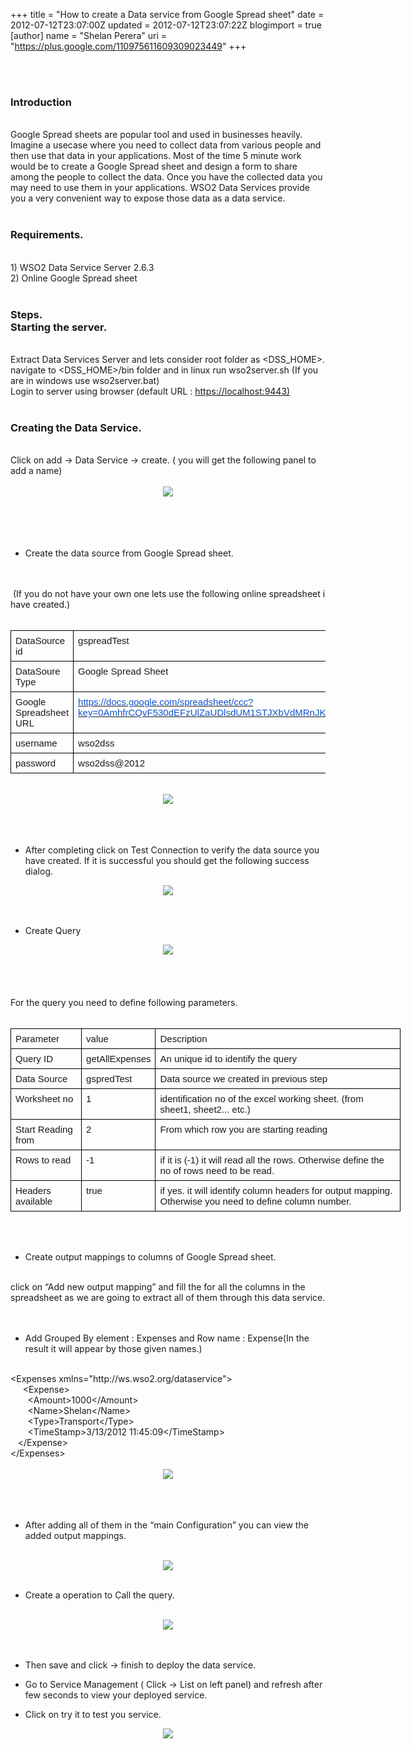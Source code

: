 +++
title = "How to create a Data service from Google Spread sheet"
date = 2012-07-12T23:07:00Z
updated = 2012-07-12T23:07:22Z
blogimport = true 
[author]
	name = "Shelan Perera"
	uri = "https://plus.google.com/110975611609309023449"
+++

<div dir="ltr" style="text-align: left;" trbidi="on"><b id="internal-source-marker_0.5130580188706517" style="text-align: -webkit-auto;"></b><br /><br /><h3 style="text-align: left;">Introduction</h3><div><br /></div><div>Google Spread sheets are popular tool and used in businesses heavily. Imagine a usecase where you need to collect data from various people and then use that data in your applications. Most of the time 5 minute work would be to create a Google Spread sheet and design a form to share among the people to collect the data. Once you have the collected data you may need to use them in your applications. WSO2 Data Services provide you a very convenient way to expose those data as a data service.<br /><br /><h3 style="text-align: left;">Requirements.</h3><br />1) WSO2 Data Service Server 2.6.3<br />2) Online Google Spread sheet <br /><br /><h3 style="text-align: left;">Steps.<br />Starting the server.</h3><br /> Extract Data Services Server and lets consider root folder as &lt;DSS_HOME&gt;.<br />navigate to &lt;DSS_HOME&gt;/bin folder and in linux run wso2server.sh (If you are in windows use wso2server.bat)<br />Login to server using browser (default URL : <a href="about:blank">https://localhost:9443)</a><br /><br /><h3 style="text-align: left;">Creating the Data Service.</h3><br />Click on add → Data Service → create. ( you will get the following panel to add a name)</div><div><br /></div><div class="separator" style="clear: both; text-align: center;"><a href="http://4.bp.blogspot.com/-btAXbzlIjBM/T_-4nHGpopI/AAAAAAAAA7A/9euDJRBpsKs/s1600/image07.png" imageanchor="1" style="margin-left: 1em; margin-right: 1em;"><img border="0" src="http://4.bp.blogspot.com/-btAXbzlIjBM/T_-4nHGpopI/AAAAAAAAA7A/9euDJRBpsKs/s1600/image07.png" /></a></div><div><br /></div><div><br /></div><br /><br /><div style="text-align: left;"></div><ul style="text-align: left;"><li><span style="background-color: white;">Create the data source from Google Spread sheet.</span></li></ul><br /><div><br /></div><div>&nbsp;(If you do not have your own one lets use the following online spreadsheet i have created.)<div><br /></div><div><b id="internal-source-marker_0.5130580188706517"><table style="border-bottom-style: none; border-collapse: collapse; border-color: initial; border-image: initial; border-left-style: none; border-right-style: none; border-top-style: none; border-width: initial;"><tbody><tr style="height: 0px;"><td style="border-bottom-color: rgb(0, 0, 0); border-bottom-style: solid; border-bottom-width: 1px; border-image: initial; border-left-color: rgb(0, 0, 0); border-left-style: solid; border-left-width: 1px; border-right-color: rgb(0, 0, 0); border-right-style: solid; border-right-width: 1px; border-top-color: rgb(0, 0, 0); border-top-style: solid; border-top-width: 1px; padding-bottom: 7px; padding-left: 7px; padding-right: 7px; padding-top: 7px; vertical-align: top;"><span style="background-color: transparent; font-family: Arial; font-size: 15px; vertical-align: baseline; white-space: pre-wrap;">DataSource id </span></td><td style="border-bottom-color: rgb(0, 0, 0); border-bottom-style: solid; border-bottom-width: 1px; border-image: initial; border-left-color: rgb(0, 0, 0); border-left-style: solid; border-left-width: 1px; border-right-color: rgb(0, 0, 0); border-right-style: solid; border-right-width: 1px; border-top-color: rgb(0, 0, 0); border-top-style: solid; border-top-width: 1px; padding-bottom: 7px; padding-left: 7px; padding-right: 7px; padding-top: 7px; vertical-align: top;"><span style="background-color: transparent; font-family: Arial; font-size: 15px; vertical-align: baseline; white-space: pre-wrap;">gspreadTest</span></td></tr><tr style="height: 0px;"><td style="border-bottom-color: rgb(0, 0, 0); border-bottom-style: solid; border-bottom-width: 1px; border-image: initial; border-left-color: rgb(0, 0, 0); border-left-style: solid; border-left-width: 1px; border-right-color: rgb(0, 0, 0); border-right-style: solid; border-right-width: 1px; border-top-color: rgb(0, 0, 0); border-top-style: solid; border-top-width: 1px; padding-bottom: 7px; padding-left: 7px; padding-right: 7px; padding-top: 7px; vertical-align: top;"><span style="background-color: transparent; font-family: Arial; font-size: 15px; vertical-align: baseline; white-space: pre-wrap;">DataSoure Type</span></td><td style="border-bottom-color: rgb(0, 0, 0); border-bottom-style: solid; border-bottom-width: 1px; border-image: initial; border-left-color: rgb(0, 0, 0); border-left-style: solid; border-left-width: 1px; border-right-color: rgb(0, 0, 0); border-right-style: solid; border-right-width: 1px; border-top-color: rgb(0, 0, 0); border-top-style: solid; border-top-width: 1px; padding-bottom: 7px; padding-left: 7px; padding-right: 7px; padding-top: 7px; vertical-align: top;"><span style="background-color: transparent; font-family: Arial; font-size: 15px; vertical-align: baseline; white-space: pre-wrap;">Google Spread Sheet</span></td></tr><tr style="height: 0px;"><td style="border-bottom-color: rgb(0, 0, 0); border-bottom-style: solid; border-bottom-width: 1px; border-image: initial; border-left-color: rgb(0, 0, 0); border-left-style: solid; border-left-width: 1px; border-right-color: rgb(0, 0, 0); border-right-style: solid; border-right-width: 1px; border-top-color: rgb(0, 0, 0); border-top-style: solid; border-top-width: 1px; padding-bottom: 7px; padding-left: 7px; padding-right: 7px; padding-top: 7px; vertical-align: top;"><span style="background-color: transparent; font-family: Arial; font-size: 15px; vertical-align: baseline; white-space: pre-wrap;">Google Spreadsheet URL</span></td><td style="border-bottom-color: rgb(0, 0, 0); border-bottom-style: solid; border-bottom-width: 1px; border-image: initial; border-left-color: rgb(0, 0, 0); border-left-style: solid; border-left-width: 1px; border-right-color: rgb(0, 0, 0); border-right-style: solid; border-right-width: 1px; border-top-color: rgb(0, 0, 0); border-top-style: solid; border-top-width: 1px; padding-bottom: 7px; padding-left: 7px; padding-right: 7px; padding-top: 7px; vertical-align: top;"><a href="https://docs.google.com/spreadsheet/ccc?key=0AmhfrCQvF530dEFzUlZaUDlsdUM1STJXbVdMRnJKM0E"><span style="background-color: transparent; color: #1155cc; font-family: Arial; font-size: 15px; vertical-align: baseline; white-space: pre-wrap;">https://docs.google.com/spreadsheet/ccc?key=0AmhfrCQvF530dEFzUlZaUDlsdUM1STJXbVdMRnJKM0E</span></a><span style="background-color: transparent; font-family: Arial; font-size: 15px; vertical-align: baseline; white-space: pre-wrap;"></span></td></tr><tr style="height: 0px;"><td style="border-bottom-color: rgb(0, 0, 0); border-bottom-style: solid; border-bottom-width: 1px; border-image: initial; border-left-color: rgb(0, 0, 0); border-left-style: solid; border-left-width: 1px; border-right-color: rgb(0, 0, 0); border-right-style: solid; border-right-width: 1px; border-top-color: rgb(0, 0, 0); border-top-style: solid; border-top-width: 1px; padding-bottom: 7px; padding-left: 7px; padding-right: 7px; padding-top: 7px; vertical-align: top;"><span style="background-color: transparent; font-family: Arial; font-size: 15px; vertical-align: baseline; white-space: pre-wrap;">username</span></td><td style="border-bottom-color: rgb(0, 0, 0); border-bottom-style: solid; border-bottom-width: 1px; border-image: initial; border-left-color: rgb(0, 0, 0); border-left-style: solid; border-left-width: 1px; border-right-color: rgb(0, 0, 0); border-right-style: solid; border-right-width: 1px; border-top-color: rgb(0, 0, 0); border-top-style: solid; border-top-width: 1px; padding-bottom: 7px; padding-left: 7px; padding-right: 7px; padding-top: 7px; vertical-align: top;"><span style="background-color: transparent; font-family: Arial; font-size: 15px; vertical-align: baseline; white-space: pre-wrap;">wso2dss</span></td></tr><tr style="height: 0px;"><td style="border-bottom-color: rgb(0, 0, 0); border-bottom-style: solid; border-bottom-width: 1px; border-image: initial; border-left-color: rgb(0, 0, 0); border-left-style: solid; border-left-width: 1px; border-right-color: rgb(0, 0, 0); border-right-style: solid; border-right-width: 1px; border-top-color: rgb(0, 0, 0); border-top-style: solid; border-top-width: 1px; padding-bottom: 7px; padding-left: 7px; padding-right: 7px; padding-top: 7px; vertical-align: top;"><span style="background-color: transparent; font-family: Arial; font-size: 15px; vertical-align: baseline; white-space: pre-wrap;">password</span></td><td style="border-bottom-color: rgb(0, 0, 0); border-bottom-style: solid; border-bottom-width: 1px; border-image: initial; border-left-color: rgb(0, 0, 0); border-left-style: solid; border-left-width: 1px; border-right-color: rgb(0, 0, 0); border-right-style: solid; border-right-width: 1px; border-top-color: rgb(0, 0, 0); border-top-style: solid; border-top-width: 1px; padding-bottom: 7px; padding-left: 7px; padding-right: 7px; padding-top: 7px; vertical-align: top;"><span style="background-color: transparent; font-family: Arial; font-size: 15px; vertical-align: baseline; white-space: pre-wrap;">wso2dss@2012</span></td></tr></tbody></table></b></div><div><br /></div><div class="separator" style="clear: both; text-align: center;"><a href="http://2.bp.blogspot.com/-78smuhuGsFQ/T_-4ZXS9_eI/AAAAAAAAA64/BIjw66xJAko/s1600/image00.png" imageanchor="1" style="margin-left: 1em; margin-right: 1em;"><img border="0" src="http://2.bp.blogspot.com/-78smuhuGsFQ/T_-4ZXS9_eI/AAAAAAAAA64/BIjw66xJAko/s1600/image00.png" /></a></div><div><br /></div></div><div><br /></div><div><br /></div><ul style="text-align: left;"><li><span style="background-color: white;">After completing click on Test Connection to verify the data source you have created. If it is successful you should get the following success dialog.</span></li></ul><div class="separator" style="clear: both; text-align: center;"><a href="http://2.bp.blogspot.com/-G4NoPSLt8EU/T_-5USONHKI/AAAAAAAAA7I/mlPUM51uXhY/s1600/image00.png" imageanchor="1" style="margin-left: 1em; margin-right: 1em;"><img border="0" src="http://2.bp.blogspot.com/-G4NoPSLt8EU/T_-5USONHKI/AAAAAAAAA7I/mlPUM51uXhY/s1600/image00.png" /></a></div><div style="text-align: left;"><br /></div><div style="text-align: left;"><br /></div><ul style="text-align: left;"><li><span style="background-color: white;">Create Query</span></li></ul><div class="separator" style="clear: both; text-align: center;"><a href="http://4.bp.blogspot.com/-11KNgyNFqZ0/T_-5ffX-5aI/AAAAAAAAA7Q/NdGbeLJ18JU/s1600/image02.png" imageanchor="1" style="margin-left: 1em; margin-right: 1em;"><img border="0" src="http://4.bp.blogspot.com/-11KNgyNFqZ0/T_-5ffX-5aI/AAAAAAAAA7Q/NdGbeLJ18JU/s1600/image02.png" /></a></div><div style="text-align: left;"><br /></div><div style="text-align: left;"><br /></div><div style="text-align: left;"><br /></div><div style="text-align: left;"><br /></div><div><span id="internal-source-marker_0.5130580188706517" style="text-align: -webkit-auto;">For the query you need to define following parameters.<span style="font-family: Arial;"><span style="font-size: 15px; white-space: pre-wrap;"><br /></span></span><span style="background-color: transparent; background-color: transparent; font-family: Arial; font-size: 15px; font-weight: normal; vertical-align: baseline; white-space: pre-wrap;"></span><br /><span style="background-color: transparent; background-color: transparent; font-family: Arial; font-size: 15px; font-weight: normal; vertical-align: baseline; white-space: pre-wrap;"></span><div dir="ltr" style="font-weight: bold;"><table style="border-bottom-style: none; border-collapse: collapse; border-color: initial; border-image: initial; border-left-style: none; border-right-style: none; border-top-style: none; border-width: initial; width: 624px;"><colgroup><col width="*"></col><col width="*"></col><col width="*"></col></colgroup><tbody><tr style="height: 0px;"><td style="border-bottom-color: rgb(0, 0, 0); border-bottom-style: solid; border-bottom-width: 1px; border-image: initial; border-left-color: rgb(0, 0, 0); border-left-style: solid; border-left-width: 1px; border-right-color: rgb(0, 0, 0); border-right-style: solid; border-right-width: 1px; border-top-color: rgb(0, 0, 0); border-top-style: solid; border-top-width: 1px; padding-bottom: 7px; padding-left: 7px; padding-right: 7px; padding-top: 7px; vertical-align: top;"><span style="background-color: transparent; font-family: Arial; font-size: 15px; vertical-align: baseline; white-space: pre-wrap;">Parameter</span></td><td style="border-bottom-color: rgb(0, 0, 0); border-bottom-style: solid; border-bottom-width: 1px; border-image: initial; border-left-color: rgb(0, 0, 0); border-left-style: solid; border-left-width: 1px; border-right-color: rgb(0, 0, 0); border-right-style: solid; border-right-width: 1px; border-top-color: rgb(0, 0, 0); border-top-style: solid; border-top-width: 1px; padding-bottom: 7px; padding-left: 7px; padding-right: 7px; padding-top: 7px; vertical-align: top;"><span style="background-color: transparent; font-family: Arial; font-size: 15px; vertical-align: baseline; white-space: pre-wrap;">value</span></td><td style="border-bottom-color: rgb(0, 0, 0); border-bottom-style: solid; border-bottom-width: 1px; border-image: initial; border-left-color: rgb(0, 0, 0); border-left-style: solid; border-left-width: 1px; border-right-color: rgb(0, 0, 0); border-right-style: solid; border-right-width: 1px; border-top-color: rgb(0, 0, 0); border-top-style: solid; border-top-width: 1px; padding-bottom: 7px; padding-left: 7px; padding-right: 7px; padding-top: 7px; vertical-align: top;"><span style="background-color: transparent; font-family: Arial; font-size: 15px; vertical-align: baseline; white-space: pre-wrap;">Description</span></td></tr><tr style="height: 0px;"><td style="border-bottom-color: rgb(0, 0, 0); border-bottom-style: solid; border-bottom-width: 1px; border-image: initial; border-left-color: rgb(0, 0, 0); border-left-style: solid; border-left-width: 1px; border-right-color: rgb(0, 0, 0); border-right-style: solid; border-right-width: 1px; border-top-color: rgb(0, 0, 0); border-top-style: solid; border-top-width: 1px; padding-bottom: 7px; padding-left: 7px; padding-right: 7px; padding-top: 7px; vertical-align: top;"><span style="background-color: transparent; font-family: Arial; font-size: 15px; vertical-align: baseline; white-space: pre-wrap;">Query ID</span></td><td style="border-bottom-color: rgb(0, 0, 0); border-bottom-style: solid; border-bottom-width: 1px; border-image: initial; border-left-color: rgb(0, 0, 0); border-left-style: solid; border-left-width: 1px; border-right-color: rgb(0, 0, 0); border-right-style: solid; border-right-width: 1px; border-top-color: rgb(0, 0, 0); border-top-style: solid; border-top-width: 1px; padding-bottom: 7px; padding-left: 7px; padding-right: 7px; padding-top: 7px; vertical-align: top;"><span style="background-color: transparent; font-family: Arial; font-size: 15px; vertical-align: baseline; white-space: pre-wrap;">getAllExpenses</span></td><td style="border-bottom-color: rgb(0, 0, 0); border-bottom-style: solid; border-bottom-width: 1px; border-image: initial; border-left-color: rgb(0, 0, 0); border-left-style: solid; border-left-width: 1px; border-right-color: rgb(0, 0, 0); border-right-style: solid; border-right-width: 1px; border-top-color: rgb(0, 0, 0); border-top-style: solid; border-top-width: 1px; padding-bottom: 7px; padding-left: 7px; padding-right: 7px; padding-top: 7px; vertical-align: top;"><span style="background-color: transparent; font-family: Arial; font-size: 15px; vertical-align: baseline; white-space: pre-wrap;">An unique id to identify the query</span></td></tr><tr style="height: 0px;"><td style="border-bottom-color: rgb(0, 0, 0); border-bottom-style: solid; border-bottom-width: 1px; border-image: initial; border-left-color: rgb(0, 0, 0); border-left-style: solid; border-left-width: 1px; border-right-color: rgb(0, 0, 0); border-right-style: solid; border-right-width: 1px; border-top-color: rgb(0, 0, 0); border-top-style: solid; border-top-width: 1px; padding-bottom: 7px; padding-left: 7px; padding-right: 7px; padding-top: 7px; vertical-align: top;"><span style="background-color: transparent; font-family: Arial; font-size: 15px; vertical-align: baseline; white-space: pre-wrap;">Data Source</span></td><td style="border-bottom-color: rgb(0, 0, 0); border-bottom-style: solid; border-bottom-width: 1px; border-image: initial; border-left-color: rgb(0, 0, 0); border-left-style: solid; border-left-width: 1px; border-right-color: rgb(0, 0, 0); border-right-style: solid; border-right-width: 1px; border-top-color: rgb(0, 0, 0); border-top-style: solid; border-top-width: 1px; padding-bottom: 7px; padding-left: 7px; padding-right: 7px; padding-top: 7px; vertical-align: top;"><span style="background-color: transparent; font-family: Arial; font-size: 15px; vertical-align: baseline; white-space: pre-wrap;">gspredTest</span></td><td style="border-bottom-color: rgb(0, 0, 0); border-bottom-style: solid; border-bottom-width: 1px; border-image: initial; border-left-color: rgb(0, 0, 0); border-left-style: solid; border-left-width: 1px; border-right-color: rgb(0, 0, 0); border-right-style: solid; border-right-width: 1px; border-top-color: rgb(0, 0, 0); border-top-style: solid; border-top-width: 1px; padding-bottom: 7px; padding-left: 7px; padding-right: 7px; padding-top: 7px; vertical-align: top;"><span style="background-color: transparent; font-family: Arial; font-size: 15px; vertical-align: baseline; white-space: pre-wrap;">Data source we created in previous step</span></td></tr><tr style="height: 0px;"><td style="border-bottom-color: rgb(0, 0, 0); border-bottom-style: solid; border-bottom-width: 1px; border-image: initial; border-left-color: rgb(0, 0, 0); border-left-style: solid; border-left-width: 1px; border-right-color: rgb(0, 0, 0); border-right-style: solid; border-right-width: 1px; border-top-color: rgb(0, 0, 0); border-top-style: solid; border-top-width: 1px; padding-bottom: 7px; padding-left: 7px; padding-right: 7px; padding-top: 7px; vertical-align: top;"><span style="background-color: transparent; font-family: Arial; font-size: 15px; vertical-align: baseline; white-space: pre-wrap;">Worksheet no</span></td><td style="border-bottom-color: rgb(0, 0, 0); border-bottom-style: solid; border-bottom-width: 1px; border-image: initial; border-left-color: rgb(0, 0, 0); border-left-style: solid; border-left-width: 1px; border-right-color: rgb(0, 0, 0); border-right-style: solid; border-right-width: 1px; border-top-color: rgb(0, 0, 0); border-top-style: solid; border-top-width: 1px; padding-bottom: 7px; padding-left: 7px; padding-right: 7px; padding-top: 7px; vertical-align: top;"><span style="background-color: transparent; font-family: Arial; font-size: 15px; vertical-align: baseline; white-space: pre-wrap;">1</span></td><td style="border-bottom-color: rgb(0, 0, 0); border-bottom-style: solid; border-bottom-width: 1px; border-image: initial; border-left-color: rgb(0, 0, 0); border-left-style: solid; border-left-width: 1px; border-right-color: rgb(0, 0, 0); border-right-style: solid; border-right-width: 1px; border-top-color: rgb(0, 0, 0); border-top-style: solid; border-top-width: 1px; padding-bottom: 7px; padding-left: 7px; padding-right: 7px; padding-top: 7px; vertical-align: top;"><span style="background-color: transparent; font-family: Arial; font-size: 15px; vertical-align: baseline; white-space: pre-wrap;">identification no of the excel working sheet. (from sheet1, sheet2... etc.)</span></td></tr><tr style="height: 0px;"><td style="border-bottom-color: rgb(0, 0, 0); border-bottom-style: solid; border-bottom-width: 1px; border-image: initial; border-left-color: rgb(0, 0, 0); border-left-style: solid; border-left-width: 1px; border-right-color: rgb(0, 0, 0); border-right-style: solid; border-right-width: 1px; border-top-color: rgb(0, 0, 0); border-top-style: solid; border-top-width: 1px; padding-bottom: 7px; padding-left: 7px; padding-right: 7px; padding-top: 7px; vertical-align: top;"><span style="background-color: transparent; font-family: Arial; font-size: 15px; vertical-align: baseline; white-space: pre-wrap;">Start Reading from</span></td><td style="border-bottom-color: rgb(0, 0, 0); border-bottom-style: solid; border-bottom-width: 1px; border-image: initial; border-left-color: rgb(0, 0, 0); border-left-style: solid; border-left-width: 1px; border-right-color: rgb(0, 0, 0); border-right-style: solid; border-right-width: 1px; border-top-color: rgb(0, 0, 0); border-top-style: solid; border-top-width: 1px; padding-bottom: 7px; padding-left: 7px; padding-right: 7px; padding-top: 7px; vertical-align: top;"><span style="background-color: transparent; font-family: Arial; font-size: 15px; vertical-align: baseline; white-space: pre-wrap;">2</span></td><td style="border-bottom-color: rgb(0, 0, 0); border-bottom-style: solid; border-bottom-width: 1px; border-image: initial; border-left-color: rgb(0, 0, 0); border-left-style: solid; border-left-width: 1px; border-right-color: rgb(0, 0, 0); border-right-style: solid; border-right-width: 1px; border-top-color: rgb(0, 0, 0); border-top-style: solid; border-top-width: 1px; padding-bottom: 7px; padding-left: 7px; padding-right: 7px; padding-top: 7px; vertical-align: top;"><span style="background-color: transparent; font-family: Arial; font-size: 15px; vertical-align: baseline; white-space: pre-wrap;">From which row you are starting reading</span></td></tr><tr style="height: 0px;"><td style="border-bottom-color: rgb(0, 0, 0); border-bottom-style: solid; border-bottom-width: 1px; border-image: initial; border-left-color: rgb(0, 0, 0); border-left-style: solid; border-left-width: 1px; border-right-color: rgb(0, 0, 0); border-right-style: solid; border-right-width: 1px; border-top-color: rgb(0, 0, 0); border-top-style: solid; border-top-width: 1px; padding-bottom: 7px; padding-left: 7px; padding-right: 7px; padding-top: 7px; vertical-align: top;"><span style="background-color: transparent; font-family: Arial; font-size: 15px; vertical-align: baseline; white-space: pre-wrap;">Rows to read</span></td><td style="border-bottom-color: rgb(0, 0, 0); border-bottom-style: solid; border-bottom-width: 1px; border-image: initial; border-left-color: rgb(0, 0, 0); border-left-style: solid; border-left-width: 1px; border-right-color: rgb(0, 0, 0); border-right-style: solid; border-right-width: 1px; border-top-color: rgb(0, 0, 0); border-top-style: solid; border-top-width: 1px; padding-bottom: 7px; padding-left: 7px; padding-right: 7px; padding-top: 7px; vertical-align: top;"><span style="background-color: transparent; font-family: Arial; font-size: 15px; vertical-align: baseline; white-space: pre-wrap;">-1</span></td><td style="border-bottom-color: rgb(0, 0, 0); border-bottom-style: solid; border-bottom-width: 1px; border-image: initial; border-left-color: rgb(0, 0, 0); border-left-style: solid; border-left-width: 1px; border-right-color: rgb(0, 0, 0); border-right-style: solid; border-right-width: 1px; border-top-color: rgb(0, 0, 0); border-top-style: solid; border-top-width: 1px; padding-bottom: 7px; padding-left: 7px; padding-right: 7px; padding-top: 7px; vertical-align: top;"><span style="background-color: transparent; font-family: Arial; font-size: 15px; vertical-align: baseline; white-space: pre-wrap;">if it is (-1) it will read all the rows. Otherwise define the no of rows need to be read.</span></td></tr><tr style="height: 0px;"><td style="border-bottom-color: rgb(0, 0, 0); border-bottom-style: solid; border-bottom-width: 1px; border-image: initial; border-left-color: rgb(0, 0, 0); border-left-style: solid; border-left-width: 1px; border-right-color: rgb(0, 0, 0); border-right-style: solid; border-right-width: 1px; border-top-color: rgb(0, 0, 0); border-top-style: solid; border-top-width: 1px; padding-bottom: 7px; padding-left: 7px; padding-right: 7px; padding-top: 7px; vertical-align: top;"><span style="background-color: transparent; font-family: Arial; font-size: 15px; vertical-align: baseline; white-space: pre-wrap;">Headers available</span></td><td style="border-bottom-color: rgb(0, 0, 0); border-bottom-style: solid; border-bottom-width: 1px; border-image: initial; border-left-color: rgb(0, 0, 0); border-left-style: solid; border-left-width: 1px; border-right-color: rgb(0, 0, 0); border-right-style: solid; border-right-width: 1px; border-top-color: rgb(0, 0, 0); border-top-style: solid; border-top-width: 1px; padding-bottom: 7px; padding-left: 7px; padding-right: 7px; padding-top: 7px; vertical-align: top;"><span style="background-color: transparent; font-family: Arial; font-size: 15px; vertical-align: baseline; white-space: pre-wrap;">true</span></td><td style="border-bottom-color: rgb(0, 0, 0); border-bottom-style: solid; border-bottom-width: 1px; border-image: initial; border-left-color: rgb(0, 0, 0); border-left-style: solid; border-left-width: 1px; border-right-color: rgb(0, 0, 0); border-right-style: solid; border-right-width: 1px; border-top-color: rgb(0, 0, 0); border-top-style: solid; border-top-width: 1px; padding-bottom: 7px; padding-left: 7px; padding-right: 7px; padding-top: 7px; vertical-align: top;"><span style="background-color: transparent; font-family: Arial; font-size: 15px; vertical-align: baseline; white-space: pre-wrap;">if yes. it will identify column headers for output mapping. Otherwise you need to define column number.</span></td></tr></tbody></table></div></span></div><div style="text-align: left;"><br /></div><br /><ul style="text-align: left;"><li><span style="background-color: white;">Create output mappings to columns of Google Spread sheet.</span></li></ul><div><br />click on “Add new output mapping” and fill the for all the columns in the spreadsheet as we are going to extract all of them through this data service.</div><div><br /></div><div><br /><ul style="text-align: left;"><li><span style="background-color: white;">Add Grouped By element : Expenses and Row name : Expense(In the result it will appear by those given names.)</span></li></ul><br />&lt;Expenses xmlns="http://ws.wso2.org/dataservice"&gt;<br />&nbsp; &nbsp; &nbsp;&lt;Expense&gt;<br />&nbsp; &nbsp; &nbsp; &nbsp;&lt;Amount&gt;1000&lt;/Amount&gt;<br />&nbsp; &nbsp; &nbsp; &nbsp;&lt;Name&gt;Shelan&lt;/Name&gt;<br />&nbsp; &nbsp; &nbsp; &nbsp;&lt;Type&gt;Transport&lt;/Type&gt;<br />&nbsp; &nbsp; &nbsp; &nbsp;&lt;TimeStamp&gt;3/13/2012 11:45:09&lt;/TimeStamp&gt;<br />&nbsp; &nbsp;&lt;/Expense&gt;<br />&lt;/Expenses&gt;<div style="text-align: left;"><br /></div><div class="separator" style="clear: both; text-align: center;"><a href="http://3.bp.blogspot.com/-aC1QN3k2DPg/T_-5_ZalSWI/AAAAAAAAA7Y/kic50thrYDI/s1600/image06.png" imageanchor="1" style="margin-left: 1em; margin-right: 1em;"><img border="0" src="http://3.bp.blogspot.com/-aC1QN3k2DPg/T_-5_ZalSWI/AAAAAAAAA7Y/kic50thrYDI/s1600/image06.png" /></a></div><div style="text-align: left;"><br /></div><div style="text-align: left;"><br /></div><div style="text-align: left;"><br /></div><ul style="text-align: left;"><li><span style="background-color: white;">After adding all of them in the “main Configuration” you can view the added output mappings.</span></li></ul><div style="text-align: left;"><br /></div><div class="separator" style="clear: both; text-align: center;"><a href="http://2.bp.blogspot.com/-e6aEAnUECnU/T_-6IpEGtxI/AAAAAAAAA7g/qpSRMOLe1es/s1600/image04.png" imageanchor="1" style="margin-left: 1em; margin-right: 1em;"><img border="0" src="http://2.bp.blogspot.com/-e6aEAnUECnU/T_-6IpEGtxI/AAAAAAAAA7g/qpSRMOLe1es/s1600/image04.png" /></a></div><div class="separator" style="clear: both; text-align: center;"><br /></div><ul style="text-align: left;"><li><span style="background-color: white;">Create a operation to Call the query.</span></li></ul><div><br /></div><div class="separator" style="clear: both; text-align: center;"><a href="http://3.bp.blogspot.com/-jEgml0bl6Dg/T_-6ws6yszI/AAAAAAAAA7o/34_9NiAdRWc/s1600/image01.png" imageanchor="1" style="margin-left: 1em; margin-right: 1em;"><img border="0" src="http://3.bp.blogspot.com/-jEgml0bl6Dg/T_-6ws6yszI/AAAAAAAAA7o/34_9NiAdRWc/s1600/image01.png" /></a></div><div style="text-align: left;"><br /></div><br /><ul style="text-align: left;"><li><span style="background-color: white;">Then save and click → finish to deploy the data service.</span></li></ul><ul style="text-align: left;"><li><span style="background-color: white;">Go to Service Management ( Click → List on left panel) and refresh after few seconds to view your deployed service.</span></li></ul><ul style="text-align: left;"><li><span style="background-color: white;">Click on try it to test you service.</span></li></ul><div class="separator" style="clear: both; text-align: center;"><a href="http://2.bp.blogspot.com/-KU1W1pN3tNk/T_-7AVp4K_I/AAAAAAAAA7w/w9eNeVwWgtg/s1600/image05.png" imageanchor="1" style="margin-left: 1em; margin-right: 1em;"><img border="0" src="http://2.bp.blogspot.com/-KU1W1pN3tNk/T_-7AVp4K_I/AAAAAAAAA7w/w9eNeVwWgtg/s1600/image05.png" /></a></div><div style="text-align: left;"><br /></div><div style="text-align: left;"><br /></div></div></div>

